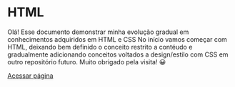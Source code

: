 # HTML

Olá! Esse documento demonstrar minha evolução gradual em conhecimentos adquiridos em HTML e CSS
No início vamos começar com HTML, deixando bem definido o conceito restrito a contéudo e gradualmente adicionando conceitos voltados a
design/estilo com CSS em outro repositório futuro. Muito obrigado pela visita! 😀


[Acessar página](https://diogobasilio.github.io/html/)
